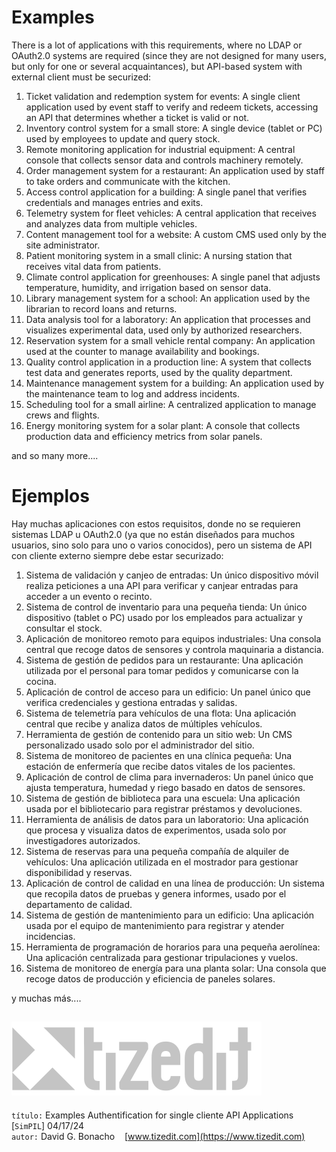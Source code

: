 # Examples

There is a lot of applications with this requirements, where no LDAP or OAuth2.0 systems are required (since they are not designed for many users, but only for one or several acquaintances), but API-based system with external client must be securized:

1. Ticket validation and redemption system for events: A single client application used by event staff to verify and redeem tickets, accessing an API that determines whether a ticket is valid or not.
2. Inventory control system for a small store: A single device (tablet or PC) used by employees to update and query stock.
3. Remote monitoring application for industrial equipment: A central console that collects sensor data and controls machinery remotely.
4. Order management system for a restaurant: An application used by staff to take orders and communicate with the kitchen.
5. Access control application for a building: A single panel that verifies credentials and manages entries and exits.
6. Telemetry system for fleet vehicles: A central application that receives and analyzes data from multiple vehicles.
7. Content management tool for a website: A custom CMS used only by the site administrator.
8. Patient monitoring system in a small clinic: A nursing station that receives vital data from patients.
9. Climate control application for greenhouses: A single panel that adjusts temperature, humidity, and irrigation based on sensor data.
10. Library management system for a school: An application used by the librarian to record loans and returns.
11. Data analysis tool for a laboratory: An application that processes and visualizes experimental data, used only by authorized researchers.
12. Reservation system for a small vehicle rental company: An application used at the counter to manage availability and bookings.
13. Quality control application in a production line: A system that collects test data and generates reports, used by the quality department.
14. Maintenance management system for a building: An application used by the maintenance team to log and address incidents.
15. Scheduling tool for a small airline: A centralized application to manage crews and flights.
16. Energy monitoring system for a solar plant: A console that collects production data and efficiency metrics from solar panels.

and so many more....

# Ejemplos

Hay muchas aplicaciones con estos requisitos, donde no se requieren sistemas LDAP u OAuth2.0 (ya que no están diseñados para muchos usuarios, sino solo para uno o varios conocidos), pero un sistema de API con cliente externo siempre debe estar securizado:

1. Sistema de validación y canjeo de entradas: Un único dispositivo móvil realiza peticiones a una API para verificar y canjear entradas para acceder a un evento o recinto.
2. Sistema de control de inventario para una pequeña tienda: Un único dispositivo (tablet o PC) usado por los empleados para actualizar y consultar el stock.
3. Aplicación de monitoreo remoto para equipos industriales: Una consola central que recoge datos de sensores y controla maquinaria a distancia.
4. Sistema de gestión de pedidos para un restaurante: Una aplicación utilizada por el personal para tomar pedidos y comunicarse con la cocina.
5. Aplicación de control de acceso para un edificio: Un panel único que verifica credenciales y gestiona entradas y salidas.
6. Sistema de telemetría para vehículos de una flota: Una aplicación central que recibe y analiza datos de múltiples vehículos.
7. Herramienta de gestión de contenido para un sitio web: Un CMS personalizado usado solo por el administrador del sitio.
8. Sistema de monitoreo de pacientes en una clínica pequeña: Una estación de enfermería que recibe datos vitales de los pacientes.
9. Aplicación de control de clima para invernaderos: Un panel único que ajusta temperatura, humedad y riego basado en datos de sensores.
10. Sistema de gestión de biblioteca para una escuela: Una aplicación usada por el bibliotecario para registrar préstamos y devoluciones.
11. Herramienta de análisis de datos para un laboratorio: Una aplicación que procesa y visualiza datos de experimentos, usada solo por investigadores autorizados.
12. Sistema de reservas para una pequeña compañía de alquiler de vehículos: Una aplicación utilizada en el mostrador para gestionar disponibilidad y reservas.
13. Aplicación de control de calidad en una línea de producción: Un sistema que recopila datos de pruebas y genera informes, usado por el departamento de calidad.
14. Sistema de gestión de mantenimiento para un edificio: Una aplicación usada por el equipo de mantenimiento para registrar y atender incidencias.
15. Herramienta de programación de horarios para una pequeña aerolínea: Una aplicación centralizada para gestionar tripulaciones y vuelos.
16. Sistema de monitoreo de energía para una planta solar: Una consola que recoge datos de producción y eficiencia de paneles solares.

y muchas más....

![](img/logo.svg)
---
`título:` Examples Authentification for single cliente API Applications [`SimPIL`] 04/17/24\
`autor:` David G. Bonacho &nbsp;&nbsp;  [www.tizedit.com](https://www.tizedit.com)

